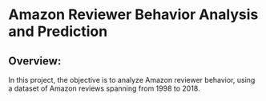# Amazon Reviewer Behavior Analysis and Prediction

## Overview:
In this project, the objective is to analyze Amazon reviewer behavior, using a dataset of Amazon reviews spanning from 1998 to 2018.


<!-- ![Screenshot](./Readme_Images/reviewer_proportions.png) -->